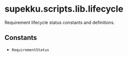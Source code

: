 # supekku.scripts.lib.lifecycle

Requirement lifecycle status constants and definitions.

## Constants

- `RequirementStatus`
